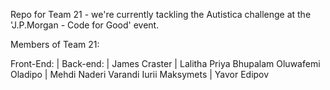 Repo for Team 21 - we're currently tackling the Autistica challenge at the 'J.P.Morgan - Code for Good' event.

Members of Team 21:

Front-End:              |         Back-end:
                        |
James Craster           |         Lalitha Priya Bhupalam
Oluwafemi Oladipo       |         Mehdi Naderi Varandi
Iurii Maksymets         |         Yavor Edipov


